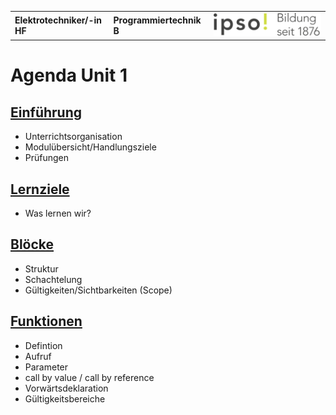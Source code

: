 |                             |                          |                                        |
| --------------------------- | ------------------------ | -------------------------------------- |
| **Elektrotechniker/-in HF** | **Programmiertechnik B** | ![IPSO Logo](./x_gitres/ipso_logo.png) |

# Agenda Unit 1

## [Einführung](./einführung.md)

- Unterrichtsorganisation
- Modulübersicht/Handlungsziele
- Prüfungen

## [Lernziele](./lernziele.md)

- Was lernen wir?

## [Blöcke](./bloecke.md)

- Struktur
- Schachtelung
- Gültigkeiten/Sichtbarkeiten (Scope)

## [Funktionen](./funktionen.md)

- Defintion
- Aufruf
- Parameter
- call by value / call by reference
- Vorwärtsdeklaration
- Gültigkeitsbereiche
